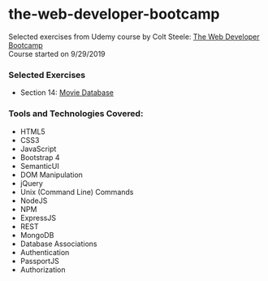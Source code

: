 # the-web-developer-bootcamp
Selected exercises from Udemy course by Colt Steele: <a href="https://www.udemy.com/course/the-web-developer-bootcamp/">The Web Developer Bootcamp</a>
<br>
Course started on 9/29/2019

### Selected Exercises
<ul>
  <li>Section 14: <a href="https://github.com/htran922/the-web-developer-bootcamp/blob/master/JavaScript/moviesDB.js">Movie Database</a></li>
</ul>

### Tools and Technologies Covered:
<ul>
  <li>HTML5</li>
  <li>CSS3</li>
  <li>JavaScript</li>
  <li>Bootstrap 4</li>
  <li>SemanticUI</li>
  <li>DOM Manipulation</li>
  <li>jQuery</li>
  <li>Unix (Command Line) Commands</li>
  <li>NodeJS</li>
  <li>NPM</li>
  <li>ExpressJS</li>
  <li>REST</li>
  <li>MongoDB</li>
  <li>Database Associations</li>
  <li>Authentication</li>
  <li>PassportJS</li>
  <li>Authorization</li>
</ul>
